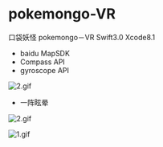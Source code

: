 # pokemongo-VR
口袋妖怪 pokemongo－VR Swift3.0  Xcode8.1

- baidu MapSDK
- Compass API
- gyroscope API



![2.gif](https://dn-dljeneju.qbox.me/c64d5574c8c41e7872fb.jpg)

- 一阵眩晕

![2.gif](https://dn-dljeneju.qbox.me/323bc7cde945209d1677.gif)

![1.gif](https://dn-dljeneju.qbox.me/1d3d83f0bc52453db179.gif)




